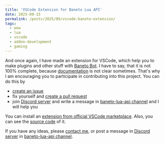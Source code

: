 ```yaml
---
title: 'VSCode Extension for Baneto Lua API'
date: 2025-09-15
permalink: /posts/2025/09/vscode-baneto-extension/
tags:
  - wow
  - lua
  - vscode
  - addon-development
  - gaming
---
```


And once again, I have made an extension for VSCode, which help you to make plugins and other stuff with 
[Baneto Bot](https://baneto-bot.com/). I have to say, that it is not 100% complete, because 
[documentation](https://baneto-bot.com/api-doc) is not clear sometimes. That's why I am encouraging you to participate 
in contributing into this project. You can do this by 
- [create an issue](https://github.com/WoW-U/vscode-baneto-api/issues/new) 
- fix yourself and [create a pull request](https://github.com/WoW-U/vscode-baneto-api/compare)
- join [Discord server](https://discord.gg/EuUvfKwVze) and write a message in 
  [baneto-lua-api channel](https://discord.com/channels/1416682119454916691/1416682708779929600) and I will help you

You can install an [extension from official VSCode marketplace](https://marketplace.visualstudio.com/items?itemName=AmsTaFFix.baneto-lua-api). 
Also, you can see the [source code](https://github.com/WoW-U/vscode-baneto-api) of it.

If you have any ideas, please [contact me](https://github.com/AmsTaFFix#how-to-reach-me), or post a message in 
[Discord server](https://discord.gg/EuUvfKwVze) in [baneto-lua-api channel](https://discord.com/channels/1416682119454916691/1416682708779929600).